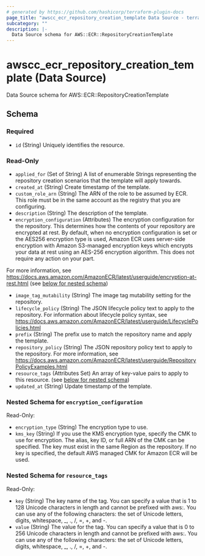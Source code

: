 ```yaml
---
# generated by https://github.com/hashicorp/terraform-plugin-docs
page_title: "awscc_ecr_repository_creation_template Data Source - terraform-provider-awscc"
subcategory: ""
description: |-
  Data Source schema for AWS::ECR::RepositoryCreationTemplate
---
```


# awscc_ecr_repository_creation_template (Data Source)

Data Source schema for AWS::ECR::RepositoryCreationTemplate



<!-- schema generated by tfplugindocs -->
## Schema

### Required

- `id` (String) Uniquely identifies the resource.

### Read-Only

- `applied_for` (Set of String) A list of enumerable Strings representing the repository creation scenarios that the template will apply towards.
- `created_at` (String) Create timestamp of the template.
- `custom_role_arn` (String) The ARN of the role to be assumed by ECR. This role must be in the same account as the registry that you are configuring.
- `description` (String) The description of the template.
- `encryption_configuration` (Attributes) The encryption configuration for the repository. This determines how the contents of your repository are encrypted at rest. By default, when no encryption configuration is set or the AES256 encryption type is used, Amazon ECR uses server-side encryption with Amazon S3-managed encryption keys which encrypts your data at rest using an AES-256 encryption algorithm. This does not require any action on your part.

For more information, see https://docs.aws.amazon.com/AmazonECR/latest/userguide/encryption-at-rest.html (see [below for nested schema](#nestedatt--encryption_configuration))
- `image_tag_mutability` (String) The image tag mutability setting for the repository.
- `lifecycle_policy` (String) The JSON lifecycle policy text to apply to the repository. For information about lifecycle policy syntax, see https://docs.aws.amazon.com/AmazonECR/latest/userguide/LifecyclePolicies.html
- `prefix` (String) The prefix use to match the repository name and apply the template.
- `repository_policy` (String) The JSON repository policy text to apply to the repository. For more information, see https://docs.aws.amazon.com/AmazonECR/latest/userguide/RepositoryPolicyExamples.html
- `resource_tags` (Attributes Set) An array of key-value pairs to apply to this resource. (see [below for nested schema](#nestedatt--resource_tags))
- `updated_at` (String) Update timestamp of the template.

<a id="nestedatt--encryption_configuration"></a>
### Nested Schema for `encryption_configuration`

Read-Only:

- `encryption_type` (String) The encryption type to use.
- `kms_key` (String) If you use the KMS encryption type, specify the CMK to use for encryption. The alias, key ID, or full ARN of the CMK can be specified. The key must exist in the same Region as the repository. If no key is specified, the default AWS managed CMK for Amazon ECR will be used.


<a id="nestedatt--resource_tags"></a>
### Nested Schema for `resource_tags`

Read-Only:

- `key` (String) The key name of the tag. You can specify a value that is 1 to 128 Unicode characters in length and cannot be prefixed with aws:. You can use any of the following characters: the set of Unicode letters, digits, whitespace, _, ., /, =, +, and -.
- `value` (String) The value for the tag. You can specify a value that is 0 to 256 Unicode characters in length and cannot be prefixed with aws:. You can use any of the following characters: the set of Unicode letters, digits, whitespace, _, ., /, =, +, and -.
